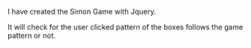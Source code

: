 
I have created the Simon Game with Jquery.

It will check for the user clicked pattern of the boxes follows the game pattern or not.
